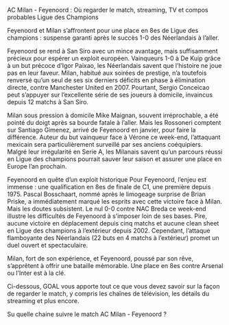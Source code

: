 AC Milan - Feyenoord : Où regarder le match, streaming, TV et compos probables
Ligue des Champions

Feyenoord et Milan s’affrontent pour une place en 8es de Ligue des champions : suspense garanti après le succès 1-0 des Néerlandais à l’aller.

Feyenoord se rend à San Siro avec un mince avantage, mais suffisamment précieux pour espérer un exploit européen. Vainqueurs 1-0 à De Kuip grâce à un but précoce d’Igor Paixao, les Néerlandais savent que l’histoire ne joue pas en leur faveur. Milan, habitué aux soirées de prestige, n’a toutefois renversé qu’un seul de ses six derniers déficits en phase à élimination directe, contre Manchester United en 2007. Pourtant, Sergio Conceicao peut s’appuyer sur l’excellente série de ses joueurs à domicile, invaincus depuis 12 matchs à San Siro.

Milan sous pression à domicile
Mike Maignan, souvent irréprochable, a été pointé du doigt après sa bourde fatale à l’aller. Mais les Rossoneri comptent sur Santiago Gimenez, arrivé de Feyenoord en janvier, pour faire la différence. Auteur du but vainqueur face à Vérone ce week-end, l’attaquant mexicain sera particulièrement surveillé par ses anciens coéquipiers. Malgré leur irrégularité en Serie A, les Milanais savent qu’un parcours réussi en Ligue des champions pourrait sauver leur saison et assurer une place en Europe l’an prochain.

Feyenoord en quête d’un exploit historique
Pour Feyenoord, l’enjeu est immense : une qualification en 8es de finale de C1, une première depuis 1975. Pascal Bosschaart, nommé après le limogeage surprise de Brian Priske, a immédiatement marqué les esprits avec cette victoire face à Milan. Mais les doutes subsistent. Le nul 0-0 contre NAC Breda ce week-end illustre les difficultés de Feyenoord à s’imposer loin de ses bases. Pire, aucune victoire en déplacement depuis cinq matchs et aucune clean sheet en Ligue des champions à l’extérieur depuis 2002. Cependant, l’attaque flamboyante des Néerlandais (22 buts en 4 matchs à l’extérieur) promet un duel ouvert et spectaculaire.

Milan, fort de son expérience, et Feyenoord, poussé par son rêve, s’apprêtent à offrir une bataille mémorable. Une place en 8es contre Arsenal ou l’Inter est à la clé.

Ci-dessous, GOAL vous apporte tout ce que vous devez savoir sur la façon de regarder le match, y compris les chaînes de télévision, les détails du streaming et plus encore.

Su quelle chaine suivre le match AC Milan - Feyenoord ?
